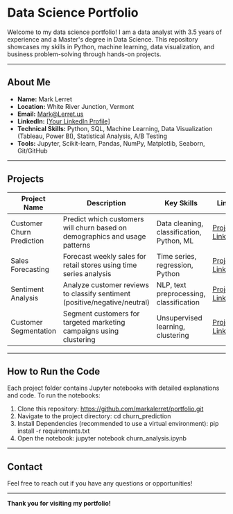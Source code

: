  # Data Science Portfolio

Welcome to my data science portfolio! I am a data analyst with 3.5 years of experience and a Master's degree in Data Science. This repository showcases my skills in Python, machine learning, data visualization, and business problem-solving through hands-on projects.

---

## About Me

- **Name:** Mark Lerret
- **Location:** White River Junction, Vermont
- **Email:** Mark@Lerret.us 
- **LinkedIn:** [[Your LinkedIn Profile]  ](https://www.linkedin.com/in/marklerret/)
- **Technical Skills:** Python, SQL, Machine Learning, Data Visualization (Tableau, Power BI), Statistical Analysis, A/B Testing  
- **Tools:** Jupyter, Scikit-learn, Pandas, NumPy, Matplotlib, Seaborn, Git/GitHub

---

## Projects

| Project Name              | Description                                                                 | Key Skills                                | Link                                    |
|---------------------------|-----------------------------------------------------------------------------|-------------------------------------------|-----------------------------------------|
| Customer Churn Prediction | Predict which customers will churn based on demographics and usage patterns | Data cleaning, classification, Python, ML | [Project Link](./churn_prediction/)     |
| Sales Forecasting         | Forecast weekly sales for retail stores using time series analysis          | Time series, regression, Python           | [Project Link](./sales_forecasting/)    |
| Sentiment Analysis        | Analyze customer reviews to classify sentiment (positive/negative/neutral)  | NLP, text preprocessing, classification   | [Project Link](./sentiment_analysis/)   |
| Customer Segmentation     | Segment customers for targeted marketing campaigns using clustering         | Unsupervised learning, clustering         | [Project Link](./customer_segmentation/)|

---

## How to Run the Code

Each project folder contains Jupyter notebooks with detailed explanations and code. To run the notebooks:

1. Clone this repository:  https://github.com/markalerret/portfolio.git
2. Navigate to the project directory: cd churn_prediction
3. Install Dependencies (recommended to use a virtual environment): pip install -r requirements.txt
4. Open the notebook: jupyter notebook churn_analysis.ipynb

---

## Contact

Feel free to reach out if you have any questions or opportunities!

---

**Thank you for visiting my portfolio!**
